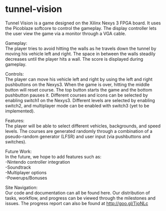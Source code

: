 tunnel-vision
=============
Tunnel Vision is a game designed on the Xilinx Nexys 3 FPGA board.  It uses the Picoblaze softcore to control the gameplay. The display controller lets the user view the game via a monitor through a  VGA cable.

Gameplay:    <br /> 
The player tries to avoid hitting the walls as he travels down the tunnel by moving his vehicle left and right. The space in between the walls steadily decreases until the player hits a wall.  The score is displayed during gameplay.

Controls:   <br />
The player can move his vehicle left and right by using the left and right pushbuttons on the Nexys3.  When the game is over, hitting the middle button will reset course.  The top button starts the game and the bottom pushbutton pauses it. Different courses and icons can be selected by enabling switch1 on the Nexys3. Different levels are selected by enabling switch2, and multiplayer mode can be enabled with switch3 (yet to be implemented).

Features:   <br />
The player will be able to select different vehicles, backgrounds, and speed levels.  The courses are generated randomly through a combination of a pseudo-random generator (LFSR) and user input (via pushbuttons and switches).

Future Work:   <br />
In the future, we hope to add features such as:   <br />
-Nintendo controller integration   <br /> 
-Soundtrack   <br />
-Multiplayer options   <br />
-Powerups/Bonuses   <br />

Site Navigation:    <br />
Our code and documentation can all be found here. Our distribution of tasks, workflow, and progress can be viewed through the milestones and issues. The progress report can also be found at http://goo.gl/TjoNLc



